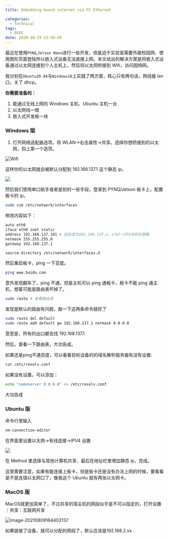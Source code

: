 ```yaml
---
title: Embedding board internet via PC Ethernet

categories:
  - Technical
tags:
  - EEEE
date: 2020-10-19 13:50:49
---
```


最近在使用`PYNQ`,`Jetson Nano`进行一些开发，但是迫于实验室需要外接校园网、使用图形页面登陆所以嵌入式设备无法直接上网。本文给出的解决方案是将嵌入式设备通过以太网连接到个人主机上，然后将以太网桥接到 Wifi，访问因特网。

我分别在`Ubuntu20.04`与`Windows10`上实践了两方案，核心只有两句话，网线接 lan 口，关了 dhcp。

**你需要准备的：**

1. 能通过无线上网的 Windows 主机、Ubuntu 主机一台
2. 以太网线一根
3. 嵌入式开发板一块

<!-- more -->

### Windows 版

1. 打开网络适配器选项，将 WLAN->右击属性->共享。选择你想桥接到的以太网，钩上第一个选项。

![Wifi](http://leiblog.wang/static/image/2020/10/7CCD085B06EDAFD4651B0782D2BA77D5.png)

这样你的以太网就会被默认分配到 192.168.137.1 这个静态 ip。

![](http://leiblog.wang/static/image/2020/10/90BF353847EB0B66EF8F227E9A1BB828.png)

然后我们使用串口助手或者是别的一些手段，登录到 PYNQ/Jetson 板卡上，配置板卡的 ip。

```zsh
sudo vim /etc/network/interfaces
```

修改内容如下：

```zsh
auto eth0
iface eth0 inet static
address 192.168.137.101 # 此处改为192.168.137.x，x为2～255内的任意数
netmask 255.255.255.0
gateway 192.168.137.1

source-directory /etc/network/interfaces.d
```

然后重启板卡，ping 一下百度。

```zsh
ping www.baidu.com
```

意外发现翻车了，ping 不通，但是主机可以 ping 通板卡，板卡不能 ping 通主机，想着可能是路由表坏掉了。

```zsh
sudo route # 查看路由表
```

发现是默认的路由有问题，敲一下这两条命令就好了

```zsh
sudo route del default
sudo route add default gw 192.168.137.1 netmask 0.0.0.0
```

意思是，所有的出口都去找 192.168.137.1

然后，查看一下路由表，大功告成。

如果还是ping不通百度，可以看看目标设备的的域名解析服务器有没有设置:

```bash
cat /etc/resolv.conf
```

如果没有设置，可以添加：

```bash
echo "nameserver 8.8.8.8" >> /etc/resolv.conf
```

大功告成

### Ubuntu 版

命令行里输入

```zsh
nm-connection-editor
```

在界面里设置以太网->有线连接->IPV4 设置

![](http://leiblog.wang/static/image/2021/1/bCUr9q.jpg)

在 Method 里选择与其他计算机共享，最后在地址栏里增加静态 ip，完成。

这里需要注意，如果有能连接上板卡，但是板卡还是没有办法上网的时候，要看看是不是连错以太网口了，像我这个 Ubuntu 就有两张以太网卡。

### MacOS 版

MacOS就更加简单了，不过共享的宿主机的网段似乎是不可以指定的，打开设置｜共享｜互联网共享

![image-20210809164402137](https://leiblog-imgbed.oss-cn-beijing.aliyuncs.com/img/image-20210809164402137.png)

如果链接了设备，就可以分配的网段了，默认应该是192.168.2.xx .
